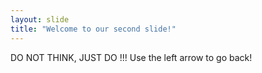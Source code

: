 ```yaml
---
layout: slide
title: "Welcome to our second slide!"
---
```

DO NOT THINK, JUST DO !!!
Use the left arrow to go back!
